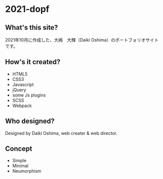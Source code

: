# 2021-dopf
## What's this site?
2021年10月に作成した、大嶋　大輝（Daiki Oshima）のポートフォリオサイトです。

## How's it created?

- HTML5
- CSS3
- Javascript
- jQuery
- some Js plugins
- SCSS
- Webpack

## Who designed?
Designed by Daiki Oshima, web creater & web director.

## Concept
- Simple
- Minimal
- Neumorphism
